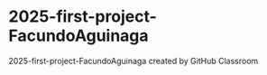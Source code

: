 # 2025-first-project-FacundoAguinaga
2025-first-project-FacundoAguinaga created by GitHub Classroom
